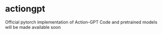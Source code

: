 # actiongpt
Official pytorch implementation of Action-GPT
Code and pretrained models will be made available soon
